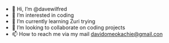 - 👋 Hi, I’m @davewilfred
- 👀 I’m interested in coding 
- 🌱 I’m currently learning Zuri trying 
- 💞️ I’m looking to collaborate on coding projects 
- 📫 How to reach me via my mail davidomeokachie@gmail.con

<!---
davewilfred/davewilfred is a ✨ special ✨ repository because its `README.md` (this file) appears on your GitHub profile.
You can click the Preview link to take a look at your changes.
--->
